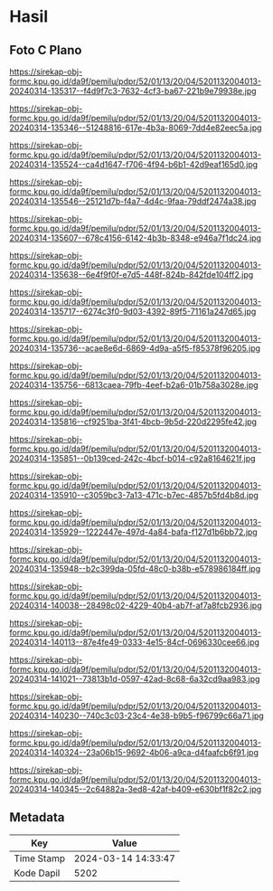 # Hasil

## Foto C Plano

https://sirekap-obj-formc.kpu.go.id/da9f/pemilu/pdpr/52/01/13/20/04/5201132004013-20240314-135317--f4d9f7c3-7632-4cf3-ba67-221b9e79938e.jpg

https://sirekap-obj-formc.kpu.go.id/da9f/pemilu/pdpr/52/01/13/20/04/5201132004013-20240314-135346--51248816-617e-4b3a-8069-7dd4e82eec5a.jpg

https://sirekap-obj-formc.kpu.go.id/da9f/pemilu/pdpr/52/01/13/20/04/5201132004013-20240314-135524--ca4d1647-f706-4f94-b6b1-42d9eaf165d0.jpg

https://sirekap-obj-formc.kpu.go.id/da9f/pemilu/pdpr/52/01/13/20/04/5201132004013-20240314-135546--25121d7b-f4a7-4d4c-9faa-79ddf2474a38.jpg

https://sirekap-obj-formc.kpu.go.id/da9f/pemilu/pdpr/52/01/13/20/04/5201132004013-20240314-135607--678c4156-6142-4b3b-8348-e946a7f1dc24.jpg

https://sirekap-obj-formc.kpu.go.id/da9f/pemilu/pdpr/52/01/13/20/04/5201132004013-20240314-135638--6e4f9f0f-e7d5-448f-824b-842fde104ff2.jpg

https://sirekap-obj-formc.kpu.go.id/da9f/pemilu/pdpr/52/01/13/20/04/5201132004013-20240314-135717--6274c3f0-9d03-4392-89f5-71161a247d65.jpg

https://sirekap-obj-formc.kpu.go.id/da9f/pemilu/pdpr/52/01/13/20/04/5201132004013-20240314-135736--acae8e6d-6869-4d9a-a5f5-f85378f96205.jpg

https://sirekap-obj-formc.kpu.go.id/da9f/pemilu/pdpr/52/01/13/20/04/5201132004013-20240314-135756--6813caea-79fb-4eef-b2a6-01b758a3028e.jpg

https://sirekap-obj-formc.kpu.go.id/da9f/pemilu/pdpr/52/01/13/20/04/5201132004013-20240314-135816--cf9251ba-3f41-4bcb-9b5d-220d2295fe42.jpg

https://sirekap-obj-formc.kpu.go.id/da9f/pemilu/pdpr/52/01/13/20/04/5201132004013-20240314-135851--0b139ced-242c-4bcf-b014-c92a8164621f.jpg

https://sirekap-obj-formc.kpu.go.id/da9f/pemilu/pdpr/52/01/13/20/04/5201132004013-20240314-135910--c3059bc3-7a13-471c-b7ec-4857b5fd4b8d.jpg

https://sirekap-obj-formc.kpu.go.id/da9f/pemilu/pdpr/52/01/13/20/04/5201132004013-20240314-135929--1222447e-497d-4a84-bafa-f127d1b6bb72.jpg

https://sirekap-obj-formc.kpu.go.id/da9f/pemilu/pdpr/52/01/13/20/04/5201132004013-20240314-135948--b2c399da-05fd-48c0-b38b-e578986184ff.jpg

https://sirekap-obj-formc.kpu.go.id/da9f/pemilu/pdpr/52/01/13/20/04/5201132004013-20240314-140038--28498c02-4229-40b4-ab7f-af7a8fcb2936.jpg

https://sirekap-obj-formc.kpu.go.id/da9f/pemilu/pdpr/52/01/13/20/04/5201132004013-20240314-140113--87e4fe49-0333-4e15-84cf-0696330cee66.jpg

https://sirekap-obj-formc.kpu.go.id/da9f/pemilu/pdpr/52/01/13/20/04/5201132004013-20240314-141021--73813b1d-0597-42ad-8c68-6a32cd9aa983.jpg

https://sirekap-obj-formc.kpu.go.id/da9f/pemilu/pdpr/52/01/13/20/04/5201132004013-20240314-140230--740c3c03-23c4-4e38-b9b5-f96799c66a71.jpg

https://sirekap-obj-formc.kpu.go.id/da9f/pemilu/pdpr/52/01/13/20/04/5201132004013-20240314-140324--23a06b15-9692-4b06-a9ca-d4faafcb6f91.jpg

https://sirekap-obj-formc.kpu.go.id/da9f/pemilu/pdpr/52/01/13/20/04/5201132004013-20240314-140345--2c64882a-3ed8-42af-b409-e630bf1f82c2.jpg


## Metadata

| Key        | Value               |
| ---------- | ------------------- |
| Time Stamp | 2024-03-14 14:33:47 |
| Kode Dapil | 5202                |



